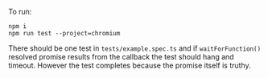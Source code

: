 To run:
```
npm i
npm run test --project=chromium
```

There should be one test in `tests/example.spec.ts` and if `waitForFunction()` resolved promise results from the callback the test should hang and timeout. However the test completes because the promise itself is truthy.
